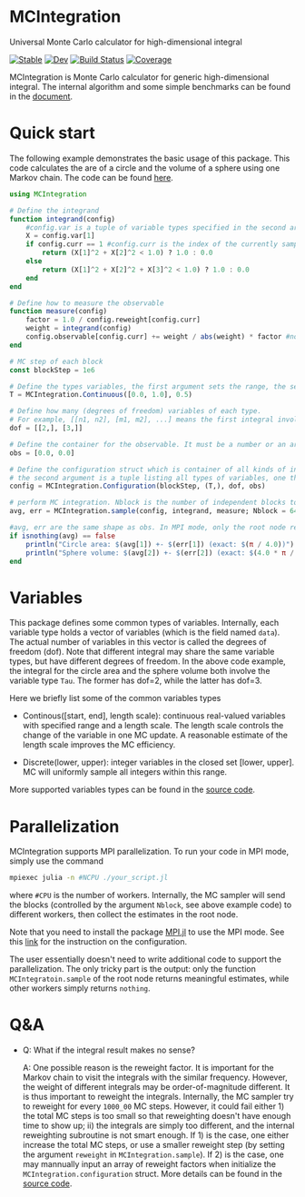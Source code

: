 # MCIntegration

Universal Monte Carlo calculator for high-dimensional integral

[![Stable](https://img.shields.io/badge/docs-stable-blue.svg)](https://numericalEFT.github.io/MCIntegration.jl/stable)
[![Dev](https://img.shields.io/badge/docs-dev-blue.svg)](https://numericalEFT.github.io/MCIntegration.jl/dev)
[![Build Status](https://github.com/numericalEFT/MCIntegration.jl/workflows/CI/badge.svg)](https://github.com/numericalEFT/MCIntegration.jl/actions)
[![Coverage](https://codecov.io/gh/numericalEFT/MCIntegration.jl/branch/master/graph/badge.svg)](https://codecov.io/gh/numericalEFT/MCIntegration.jl)

MCIntegration is Monte Carlo calculator for generic high-dimensional integral. The internal algorithm and some simple benchmarks can be found in the [document](docs/src/man/important_sampling.md).

# Quick start

The following example demonstrates the basic usage of this package. This code calculates the are of a circle and the volume of a sphere using one Markov chain. The code can be found [here](example/sphere.jl).

```julia
using MCIntegration

# Define the integrand 
function integrand(config)
    #config.var is a tuple of variable types specified in the second argument of `MCIntegration.Configuration(...)`
    X = config.var[1]
    if config.curr == 1 #config.curr is the index of the currently sampled integral by MC
        return (X[1]^2 + X[2]^2 < 1.0) ? 1.0 : 0.0
    else
        return (X[1]^2 + X[2]^2 + X[3]^2 < 1.0) ? 1.0 : 0.0
    end
end

# Define how to measure the observable
function measure(config)
    factor = 1.0 / config.reweight[config.curr]
    weight = integrand(config)
    config.observable[config.curr] += weight / abs(weight) * factor #note that config.observable is an array with two elements as discussed below
end

# MC step of each block
const blockStep = 1e6

# Define the types variables, the first argument sets the range, the second argument gives the largest change to the variable in one MC update. see the section [variable](#variable) for more details.
T = MCIntegration.Continuous([0.0, 1.0], 0.5)

# Define how many (degrees of freedom) variables of each type. 
# For example, [[n1, n2], [m1, m2], ...] means the first integral involves n1 varibales of type 1, and n2 variables of type2, while the second integral involves m1 variables of type 1 and m2 variables of type 2. 
dof = [[2,], [3,]]

# Define the container for the observable. It must be a number or an array-like object. In this case, the observable has two elements, corresponds to the results for the two integrals. 
obs = [0.0, 0.0]

# Define the configuration struct which is container of all kinds of internal data for MC,
# the second argument is a tuple listing all types of variables, one then specify the degrees of freedom of each variable type in the third argument.  
config = MCIntegration.Configuration(blockStep, (T,), dof, obs)

# perform MC integration. Nblock is the number of independent blocks to estimate the error bar. In MPI mode, the blocks will be sent to different workers. Set "print=n" to control the level of information to print.
avg, err = MCIntegration.sample(config, integrand, measure; Nblock = 64, print = 1)

#avg, err are the same shape as obs. In MPI mode, only the root node return meaningful estimates. All other workers simply return nothing
if isnothing(avg) == false
    println("Circle area: $(avg[1]) +- $(err[1]) (exact: $(π / 4.0))")
    println("Sphere volume: $(avg[2]) +- $(err[2]) (exact: $(4.0 * π / 3.0 / 8))")
end
```

# Variables

This package defines some common types of variables. Internally, each variable type holds a vector of variables (which is the field named `data`). The actual number of variables in this vector is called the degrees of freedom (dof). Note that different integral may share the same variable types, but have different degrees of freedom. In the above code example, the integral for the circle area and the sphere volume both involve the variable type `Tau`. The former has dof=2, while the latter has dof=3. 

Here we briefly list some of the common variables types

- Continous([start, end], length scale): continuous real-valued variables with specified range and a length scale. The length scale controls the change of the variable in one MC update. A reasonable estimate of the length scale improves the MC efficiency.

- Discrete(lower, upper): integer variables in the closed set [lower, upper]. MC will uniformly sample all integers within this range.

More supported variables types can be found in the [source code](src/variable.jl).

# Parallelization

MCIntegration supports MPI parallelization. To run your code in MPI mode, simply use the command
```bash
mpiexec julia -n #NCPU ./your_script.jl
```
where `#CPU` is the number of workers. Internally, the MC sampler will send the blocks (controlled by the argument `Nblock`, see above example code) to different workers, then collect the estimates in the root node. 

Note that you need to install the package [MPI.jl](https://github.com/JuliaParallel/MPI.jl) to use the MPI mode. See this [link](https://juliaparallel.github.io/MPI.jl/stable/configuration/) for the instruction on the configuration.

The user essentially doesn't need to write additional code to support the parallelization. The only tricky part is the output: only the function `MCIntegratoin.sample` of the root node returns meaningful estimates, while other workers simply returns `nothing`. 

# Q&A

- Q: What if the integral result makes no sense?

  A: One possible reason is the reweight factor. It is important for the Markov chain to visit the integrals with the similar frequency. However, the weight of different integrals may be order-of-magnitude different. It is thus important to reweight the integrals. Internally, the MC sampler try to reweight for every `1000_00` MC steps. However, it could fail either 1) the total MC steps is too small so that reweighting doesn't have enough time to show up; ii) the integrals are simply too different, and the internal reweighting subroutine is not smart enough. If 1) is the case, one either increase the total MC steps, or use a smaller reweight step (by setting the argument `reweight` in `MCIntegration.sample`). If 2) is the case, one may mannually input an array of reweight factors when initialize the `MCIntegration.configuration` struct. More details can be found in the [source code](src/variable.jl). 



